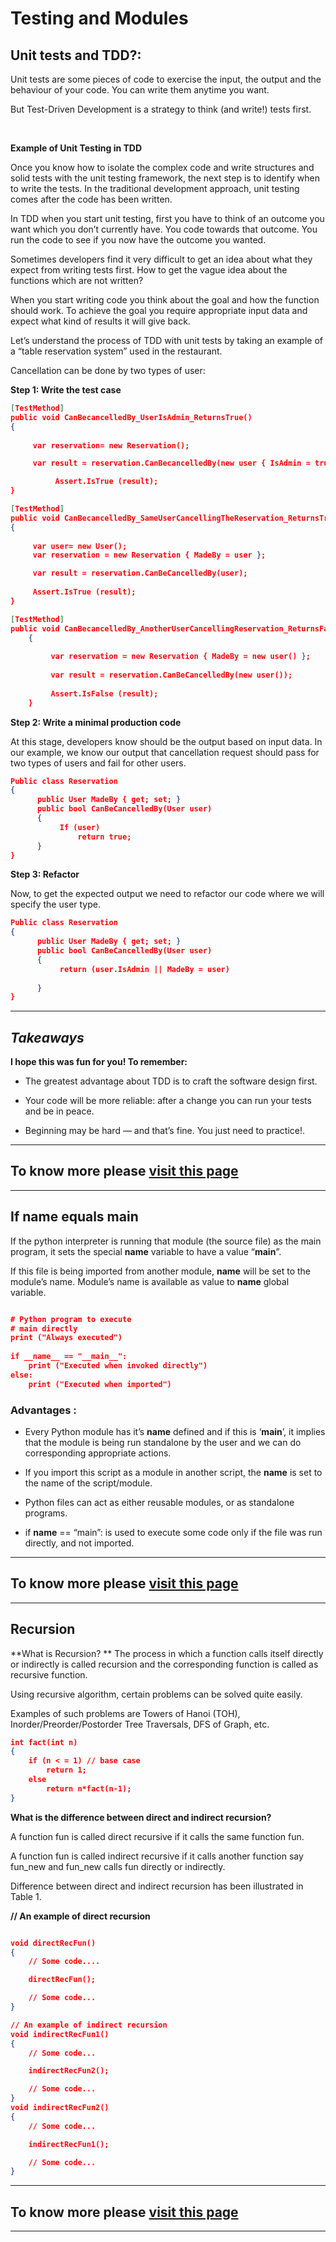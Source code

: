 
# Testing and Modules
## **Unit tests and TDD?**:

Unit tests are some pieces of code to exercise the input, the output and the behaviour of your code. You can write them anytime you want.

But Test-Driven Development is a strategy to think (and write!) tests first.

<br>

**Example of Unit Testing in TDD**

Once you know how to isolate the complex code and write structures and solid tests with the unit testing framework, the next step is to identify when to write the tests. In the traditional development approach, unit testing comes after the code has been written.

In TDD when you start unit testing, first you have to think of an outcome you want which you don’t currently have. You code towards that outcome. You run the code to see if you now have the outcome you wanted.

Sometimes developers find it very difficult to get an idea about what they expect from writing tests first. How to get the vague idea about the functions which are not written?

When you start writing code you think about the goal and how the function should work. To achieve the goal you require appropriate input data and expect what kind of results it will give back.

Let’s understand the process of TDD with unit tests by taking an example of a “table reservation system” used in the restaurant.

Cancellation can be done by two types of user:

**Step 1: Write the test case**
```json
[TestMethod]
public void CanBecancelledBy_UserIsAdmin_ReturnsTrue()
{
     
     var reservation= new Reservation();

     var result = reservation.CanBecancelledBy(new user { IsAdmin = true });

          Assert.IsTrue (result);
}

[TestMethod]
public void CanBecancelledBy_SameUserCancellingTheReservation_ReturnsTrue()
{
     
     var user= new User();
     var reservation = new Reservation { MadeBy = user };

     var result = reservation.CanBeCancelledBy(user);
     
     Assert.IsTrue (result);
}

[TestMethod]
public void CanBecancelledBy_AnotherUserCancellingReservation_ReturnsFalse()
    {
         
         var reservation = new Reservation { MadeBy = new user() };
    
         var result = reservation.CanBeCancelledBy(new user());
         
         Assert.IsFalse (result);
    }

```
**Step 2: Write a minimal production code**

At this stage, developers know should be the output based on input data. In our example, we know our output that cancellation request should pass for two types of users and fail for other users.

```json
Public class Reservation
{
      public User MadeBy { get; set; }
      public bool CanBeCancelledBy(User user)
      {
           If (user)
               return true;
      }
}
```

**Step 3: Refactor**

Now, to get the expected output we need to refactor our code where we will specify the user type.

```json
Public class Reservation
{
      public User MadeBy { get; set; }
      public bool CanBeCancelledBy(User user)
      {
           return (user.IsAdmin || MadeBy = user)
              
      }
}
```

*****

## ***Takeaways***

**I hope this was fun for you! To remember:**

- The greatest advantage about TDD is to craft the software design first.

- Your code will be more reliable: after a change you can run your tests and be in peace.

- Beginning may be hard — and that’s fine. You just need to practice!.


--------
**To know more please 
[visit this page](https://code.likeagirl.io/in-tests-we-trust-tdd-with-python-af69f47e6932)**
----------
----------------



## **If name equals main**

If the python interpreter is running that module (the source file) as the main program, it sets the special __name__ variable to have a value “__main__”.

If this file is being imported from another module, __name__ will be set to the module’s name. Module’s name is available as value to __name__ global variable. 

```json

# Python program to execute
# main directly
print ("Always executed")
 
if __name__ == "__main__":
    print ("Executed when invoked directly")
else:
    print ("Executed when imported")

```


### **Advantages :**
- Every Python module has it’s __name__ defined and if this is ‘__main__’, it implies that the module is being run standalone by the user and we can do corresponding appropriate actions.

- If you import this script as a module in another script, the __name__ is set to the name of the script/module.

- Python files can act as either reusable modules, or as standalone programs.

- if __name__ == “main”: is used to execute some code only if the file was run directly, and not imported.


--------
**To know more please 
[visit this page](https://www.geeksforgeeks.org/what-does-the-if-__name__-__main__-do/)**
-------


--------------------------

## **Recursion**

**What is Recursion? 
**
The process in which a function calls itself directly or indirectly is called recursion and the corresponding function is called as recursive function.

Using recursive algorithm, certain problems can be solved quite easily.

Examples of such problems are Towers of Hanoi (TOH), Inorder/Preorder/Postorder Tree Traversals, DFS of Graph, etc.

```json
int fact(int n)
{
    if (n < = 1) // base case
        return 1;
    else    
        return n*fact(n-1);    
}
```

**What is the difference between direct and indirect recursion?**

A function fun is called direct recursive if it calls the same function fun.

A function fun is called indirect recursive if it calls another function say fun_new and fun_new calls fun directly or indirectly. 

Difference between direct and indirect recursion has been illustrated in Table 1. 


**// An example of direct recursion**
```json

void directRecFun()
{
    // Some code....

    directRecFun();

    // Some code...
}

// An example of indirect recursion
void indirectRecFun1()
{
    // Some code...

    indirectRecFun2();

    // Some code...
}
void indirectRecFun2()
{
    // Some code...

    indirectRecFun1();

    // Some code...
}

```

--------
**To know more please 
[visit this page](https://www.geeksforgeeks.org/recursion/)**
-------
-----------
